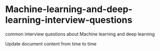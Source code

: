 # Machine-learning-and-deep-learning-interview-questions
common interview questions about Machine learning and deep learning

Update document content from time to time
